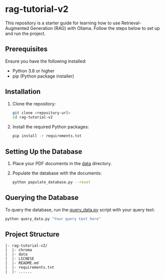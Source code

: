# rag-tutorial-v2

This repository is a starter guide for learning how to use Retrieval-Augmented Generation (RAG) with Ollama. Follow the steps below to set up and run the project.

## Prerequisites

Ensure you have the following installed:
- Python 3.8 or higher
- pip (Python package installer)

## Installation

1. Clone the repository:
    ```sh
    git clone <repository-url>
    cd rag-tutorial-v2
    ```

2. Install the required Python packages:
    ```sh
    pip install -r requirements.txt
    ```

## Setting Up the Database

1. Place your PDF documents in the [data](data) directory.

2. Populate the database with the documents:
    ```sh
    python populate_database.py --reset
    ```

## Querying the Database

To query the database, run the [query_data.py](query_data.py) script with your query text:
```sh
python query_data.py "Your query text here"
```
## Project Structure

```github.io(rag-tutorial-v2)
|- rag-tutorial-v2/
|  |- chroma
|  |- data
|  |- LICNESE
|  |- README.md
|  |- requirements.txt
|  |- ......
```
